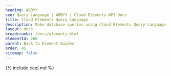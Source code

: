```yaml
---
heading: ABBYY
seo: Query Language | ABBYY | Cloud Elements API Docs
title: Cloud Elements Query Language
description: Make database queries using Cloud Elements Query Language.
layout: docs
breadcrumbs: /docs/elements.html
elementId: 260
parent: Back to Element Guides
order: 45
sitemap: false
---
```


{% include ceql.md %}
